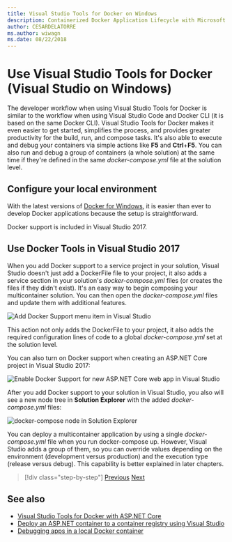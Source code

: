 ```yaml
---
title: Visual Studio Tools for Docker on Windows
description: Containerized Docker Application Lifecycle with Microsoft Platform and Tools
author: CESARDELATORRE
ms.author: wiwagn
ms.date: 08/22/2018
---
```

# Use Visual Studio Tools for Docker (Visual Studio on Windows)

The developer workflow when using Visual Studio Tools for Docker is similar to the workflow when using Visual Studio Code and Docker CLI (it is based on the same Docker CLI). Visual Studio Tools for Docker makes it even easier to get started, simplifies the process, and provides greater productivity for the build, run, and compose tasks. It's also able to execute and debug your containers via simple actions like **F5** and **Ctrl**+**F5**. You can also run and debug a group of containers (a whole solution) at the same time if they're defined in the same *docker-compose.yml* file at the solution level.

## Configure your local environment

With the latest versions of [Docker for Windows](https://docs.docker.com/docker-for-windows/), it is easier than ever to develop Docker applications because the setup is straightforward.

Docker support is included in Visual Studio 2017.

## Use Docker Tools in Visual Studio 2017

When you add Docker support to a service project in your solution, Visual Studio doesn't just add a DockerFile file to your project, it also adds a service section in your solution's *docker-compose.yml* files (or creates the files if they didn't exist). It's an easy way to begin composing your multicontainer solution. You can then open the *docker-compose.yml* files and update them with additional features.

![Add Docker Support menu item in Visual Studio](./media/image32.png)

This action not only adds the DockerFile to your project, it also adds the required configuration lines of code to a global *docker-compose.yml* set at the solution level.

You can also turn on Docker support when creating an ASP.NET Core project in Visual Studio 2017:

![Enable Docker Support for new ASP.NET Core web app in Visual Studio](./media/image33.png)

After you add Docker support to your solution in Visual Studio, you also will see a new node tree in **Solution Explorer** with the added *docker-compose.yml* files:

![docker-compose node in Solution Explorer](./media/image34.PNG)

You can deploy a multicontainer application by using a single *docker-compose.yml* file when you run docker-compose up. However, Visual Studio adds a group of them, so you can override values depending on the environment (development versus production) and the execution type (release versus debug). This capability is better explained in later chapters.

>[!div class="step-by-step"]
[Previous](docker-apps-inner-loop-workflow.md)
[Next](set-up-windows-containers-with-powershell.md)

## See also

- [Visual Studio Tools for Docker with ASP.NET Core](/aspnet/core/host-and-deploy/docker/visual-studio-tools-for-docker)
- [Deploy an ASP.NET container to a container registry using Visual Studio](/azure/vs-azure-tools-docker-hosting-web-apps-in-docker)
- [Debugging apps in a local Docker container](/azure/vs-azure-tools-docker-edit-and-refresh)